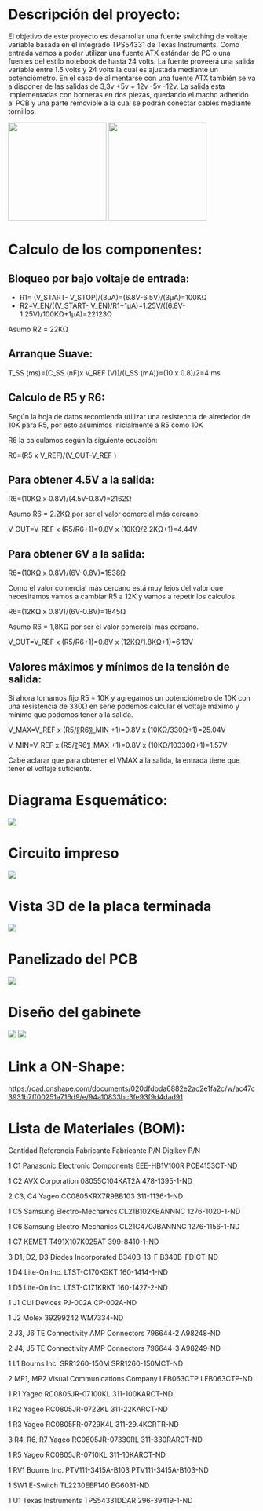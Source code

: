 # Descripción del proyecto:

El objetivo de este proyecto es desarrollar una fuente switching de voltaje variable basada en el integrado TPS54331 de Texas Instruments. Como entrada vamos a poder utilizar una fuente ATX estándar de PC o una fuentes del estilo notebook de hasta 24 volts. La fuente proveerá una salida variable entre 1.5 volts y 24 volts la cual es ajustada mediante un potenciómetro. En el caso de alimentarse con una fuente ATX también se va a disponer de las salidas de 3,3v +5v + 12v -5v -12v.
La salida esta implementadas con borneras en dos piezas, quedando el macho adherido al PCB y una parte removible a la cual se podrán conectar cables mediante tornillos.

<img src="./Informe/bornera1.png" height=200/>
<img src="./Informe/bornera2.png" height=200/>

# Calculo de los componentes:
## Bloqueo por bajo voltaje de entrada:

* R1=  (V_START- V_STOP)/(3µA)=(6.8V-6.5V)/(3µA)=100KΩ
* R2=V_EN/((V_START- V_EN)/R1+1µA)=1.25V/((6.8V-1.25V)/100KΩ+1µA)=22123Ω

Asumo R2 = 22KΩ

## Arranque Suave:

T_SS (ms)=(C_SS (nF)x V_REF (V))/(I_SS (mA))=(10 x 0.8)/2=4 ms

## Calculo de R5 y R6:

Según la hoja de datos recomienda utilizar una resistencia de alrededor de 10K para R5, por esto asumimos inicialmente a R5 como 10K

R6 la calculamos según la siguiente ecuación:

R6=(R5 x V_REF)/(V_OUT-V_REF )

## Para obtener 4.5V a la salida:

R6=(10KΩ x 0.8V)/(4.5V-0.8V)=2162Ω 

Asumo R6 = 2.2KΩ por ser el valor comercial más cercano.

V_OUT=V_REF  x (R5/R6+1)=0.8V x (10KΩ/2.2KΩ+1)=4.44V

## Para obtener 6V a la salida:
R6=(10KΩ x 0.8V)/(6V-0.8V)=1538Ω

Como el valor comercial más cercano está muy lejos del valor que necesitamos vamos a cambiar R5 a 12K y vamos a repetir los cálculos.

R6=(12KΩ x 0.8V)/(6V-0.8V)=1845Ω

Asumo R6 = 1,8KΩ  por ser el valor comercial más cercano.

V_OUT=V_REF  x (R5/R6+1)=0.8V x (12KΩ/1.8KΩ+1)=6.13V

## Valores máximos y mínimos de la tensión de salida:

Si ahora tomamos fijo R5 = 10K y agregamos un potenciómetro de 10K con una resistencia de 330Ω en serie podemos calcular el voltaje máximo y mínimo que podemos tener a la salida.

V_MAX=V_REF  x (R5/〖R6〗_MIN +1)=0.8V x (10KΩ/330Ω+1)=25.04V

V_MIN=V_REF  x (R5/〖R6〗_MAX +1)=0.8V x (10KΩ/10330Ω+1)=1.57V

Cabe aclarar que para obtener el VMAX a la salida, la entrada tiene que tener el voltaje suficiente.

# Diagrama Esquemático:

<img src="./informe/esquematico.jpg">

# Circuito impreso

<img src="./Informe/PCB.png">

# Vista 3D de la placa terminada

<img src="./Informe/PCB 3D.png">

# Panelizado del PCB

<img src="./Informe/Panelizado.png">

# Diseño del gabinete

<img src=".\Informe\Ensamblaje 3D-1.png">

<img src=".\Informe\Ensamblaje 3D-2.png">

# Link a ON-Shape:

https://cad.onshape.com/documents/020dfdbda6882e2ac2e1fa2c/w/ac47c3931b7ff00251a716d9/e/94a10833bc3fe93f9d4dad91


# Lista de Materiales (BOM):

Cantidad	Referencia	Fabricante	Fabricante P/N	Digikey P/N

1	C1	Panasonic Electronic Components	EEE-HB1V100R	PCE4153CT-ND

1	C2	AVX Corporation	08055C104KAT2A	478-1395-1-ND

2	C3, C4	Yageo	CC0805KRX7R9BB103	311-1136-1-ND

1	C5	Samsung Electro-Mechanics	CL21B102KBANNNC	1276-1020-1-ND

1	C6	Samsung Electro-Mechanics	CL21C470JBANNNC	1276-1156-1-ND

1	C7	KEMET	T491X107K025AT	399-8410-1-ND

3	D1, D2, D3	Diodes Incorporated	B340B-13-F	B340B-FDICT-ND

1	D4	Lite-On Inc.	LTST-C170KGKT	160-1414-1-ND

1	D5	Lite-On Inc.	LTST-C171KRKT	160-1427-2-ND

1	J1	CUI Devices	PJ-002A	CP-002A-ND

1	J2	Molex	39299242	WM7334-ND

2	J3, J6	TE Connectivity AMP Connectors	796644-2	A98248-ND

2	J4, J5	TE Connectivity AMP Connectors	796644-3	A98249-ND

1	L1	Bourns Inc.	SRR1260-150M	SRR1260-150MCT-ND

2	MP1, MP2	Visual Communications Company	LFB063CTP	LFB063CTP-ND

1	R1	Yageo	RC0805JR-07100KL	311-100KARCT-ND

1	R2	Yageo	RC0805JR-0722KL	311-22KARCT-ND

1	R3	Yageo	RC0805FR-0729K4L	311-29.4KCRTR-ND

3	R4, R6, R7	Yageo	RC0805JR-07330RL	311-330RARCT-ND

1	R5	Yageo	RC0805JR-0710KL	311-10KARCT-ND

1	RV1	Bourns Inc.	PTV111-3415A-B103	PTV111-3415A-B103-ND

1	SW1	E-Switch	TL2230EEF140	EG6031-ND

1	U1	Texas Instruments	TPS54331DDAR	296-39419-1-ND
